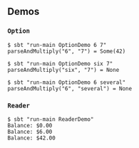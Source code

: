 ## Demos

### `Option`

```
$ sbt "run-main OptionDemo 6 7"
parseAndMultiply("6", "7") = Some(42)
```

```
$ sbt "run-main OptionDemo six 7"
parseAndMultiply("six", "7") = None
```

```
$ sbt "run-main OptionDemo 6 several"
parseAndMultiply("6", "several") = None
```

### `Reader`

```
$ sbt "run-main ReaderDemo"
Balance: $0.00
Balance: $6.00
Balance: $42.00
```
